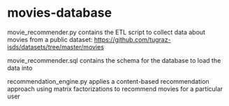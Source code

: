 # movies-database

movie_recommender.py contains the ETL script to collect data about movies from a public dataset: https://github.com/tugraz-isds/datasets/tree/master/movies

movie_recommender.sql contains the schema for the database to load the data into

recommendation_engine.py applies a content-based recommendation approach using matrix factorizations to recommend movies for a particular user
